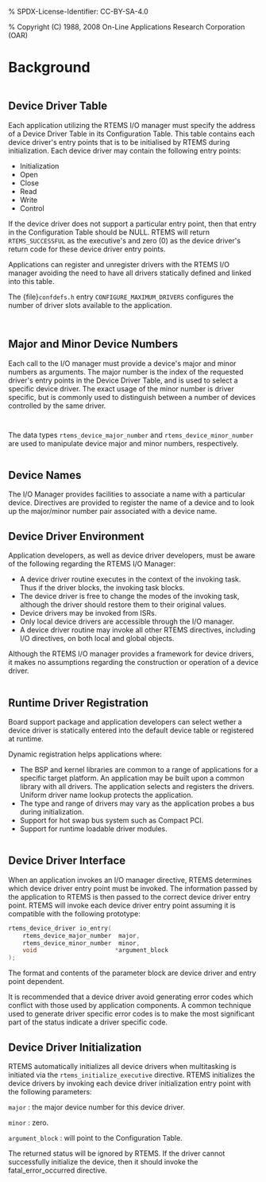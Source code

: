 % SPDX-License-Identifier: CC-BY-SA-4.0

% Copyright (C) 1988, 2008 On-Line Applications Research Corporation (OAR)

# Background

```{index} Device Driver Table
```

## Device Driver Table

Each application utilizing the RTEMS I/O manager must specify the address of a
Device Driver Table in its Configuration Table. This table contains each device
driver's entry points that is to be initialised by RTEMS during initialization.
Each device driver may contain the following entry points:

- Initialization
- Open
- Close
- Read
- Write
- Control

If the device driver does not support a particular entry point, then that entry
in the Configuration Table should be NULL. RTEMS will return
`RTEMS_SUCCESSFUL` as the executive's and zero (0) as the device driver's
return code for these device driver entry points.

Applications can register and unregister drivers with the RTEMS I/O manager
avoiding the need to have all drivers statically defined and linked into this
table.

The {file}`confdefs.h` entry `CONFIGURE_MAXIMUM_DRIVERS` configures the
number of driver slots available to the application.

```{index} major device number
```

```{index} minor device number
```

## Major and Minor Device Numbers

Each call to the I/O manager must provide a device's major and minor numbers as
arguments. The major number is the index of the requested driver's entry
points in the Device Driver Table, and is used to select a specific device
driver. The exact usage of the minor number is driver specific, but is
commonly used to distinguish between a number of devices controlled by the same
driver.

```{index} rtems_device_major_number
```

```{index} rtems_device_minor_number
```

The data types `rtems_device_major_number` and `rtems_device_minor_number`
are used to manipulate device major and minor numbers, respectively.

```{index} device names
```

## Device Names

The I/O Manager provides facilities to associate a name with a particular
device. Directives are provided to register the name of a device and to look
up the major/minor number pair associated with a device name.

## Device Driver Environment

Application developers, as well as device driver developers, must be aware of
the following regarding the RTEMS I/O Manager:

- A device driver routine executes in the context of the invoking task. Thus
  if the driver blocks, the invoking task blocks.
- The device driver is free to change the modes of the invoking task, although
  the driver should restore them to their original values.
- Device drivers may be invoked from ISRs.
- Only local device drivers are accessible through the I/O manager.
- A device driver routine may invoke all other RTEMS directives, including I/O
  directives, on both local and global objects.

Although the RTEMS I/O manager provides a framework for device drivers, it
makes no assumptions regarding the construction or operation of a device
driver.

```{index} runtime driver registration
```

## Runtime Driver Registration

Board support package and application developers can select wether a device
driver is statically entered into the default device table or registered at
runtime.

Dynamic registration helps applications where:

- The BSP and kernel libraries are common to a range of applications for a
  specific target platform. An application may be built upon a common library
  with all drivers. The application selects and registers the drivers. Uniform
  driver name lookup protects the application.
- The type and range of drivers may vary as the application probes a bus during
  initialization.
- Support for hot swap bus system such as Compact PCI.
- Support for runtime loadable driver modules.

```{index} device driver interface
```

## Device Driver Interface

When an application invokes an I/O manager directive, RTEMS determines which
device driver entry point must be invoked. The information passed by the
application to RTEMS is then passed to the correct device driver entry point.
RTEMS will invoke each device driver entry point assuming it is compatible with
the following prototype:

```c
rtems_device_driver io_entry(
    rtems_device_major_number  major,
    rtems_device_minor_number  minor,
    void                      *argument_block
);
```

The format and contents of the parameter block are device driver and entry
point dependent.

It is recommended that a device driver avoid generating error codes which
conflict with those used by application components. A common technique used to
generate driver specific error codes is to make the most significant part of
the status indicate a driver specific code.

## Device Driver Initialization

RTEMS automatically initializes all device drivers when multitasking is
initiated via the `rtems_initialize_executive` directive. RTEMS initializes
the device drivers by invoking each device driver initialization entry point
with the following parameters:

`major`
: the major device number for this device driver.

`minor`
: zero.

`argument_block`
: will point to the Configuration Table.

The returned status will be ignored by RTEMS. If the driver cannot
successfully initialize the device, then it should invoke the
fatal_error_occurred directive.
